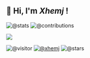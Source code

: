 ## 👋 Hi, I'm _Xhemj_ !

![@stats](https://github-readme-stats.vercel.app/api?username=xhemj&show_icons=true)
![@contributions](https://ghchart.rshah.org/xhemj)

<img align="center" src="https://via.placeholder.com/600x1.png/fff/fff"></img>

![@visitor](https://visitor-badge.glitch.me/badge?page_id=xhemj.xhemj)
[![@xhemj](https://img.shields.io/badge/-xhemj-black?style=flat-square&logo=github)](https://github.com/xhemj)
![@stars](https://img.shields.io/github/stars/xhemj?style=flat-square)

